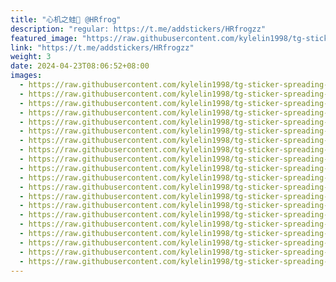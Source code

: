 ```yaml
---
title: "心机之蛙🐸 @HRfrog"
description: "regular: https://t.me/addstickers/HRfrogzz"
featured_image: "https://raw.githubusercontent.com/kylelin1998/tg-sticker-spreading-worldwide-images/main/img/ec6d96b4-21b9-4fda-bd90-96934959bfed.jpg"
link: "https://t.me/addstickers/HRfrogzz"
weight: 3
date: 2024-04-23T08:06:52+08:00
images:
  - https://raw.githubusercontent.com/kylelin1998/tg-sticker-spreading-worldwide-images/main/img/ec6d96b4-21b9-4fda-bd90-96934959bfed.jpg
  - https://raw.githubusercontent.com/kylelin1998/tg-sticker-spreading-worldwide-images/main/img/8138457f-f5b5-43fa-bd7f-cd3617c0ba02.jpg
  - https://raw.githubusercontent.com/kylelin1998/tg-sticker-spreading-worldwide-images/main/img/25fb78d4-e97c-4c12-8e18-8bc6e62f76cf.jpg
  - https://raw.githubusercontent.com/kylelin1998/tg-sticker-spreading-worldwide-images/main/img/921469ed-c672-4342-9716-4bdf3cbe8150.jpg
  - https://raw.githubusercontent.com/kylelin1998/tg-sticker-spreading-worldwide-images/main/img/bc8a142e-1a2a-48c7-800b-ef2d0fe1c573.jpg
  - https://raw.githubusercontent.com/kylelin1998/tg-sticker-spreading-worldwide-images/main/img/0c3b0a33-8dac-428e-ac58-209a7cfa0554.jpg
  - https://raw.githubusercontent.com/kylelin1998/tg-sticker-spreading-worldwide-images/main/img/13fd56a4-aeb8-4641-89a7-9592e8741999.jpg
  - https://raw.githubusercontent.com/kylelin1998/tg-sticker-spreading-worldwide-images/main/img/f1ade0a8-391d-4c68-a4a7-5532e11a30ff.jpg
  - https://raw.githubusercontent.com/kylelin1998/tg-sticker-spreading-worldwide-images/main/img/7ce5589a-1e62-4cde-865d-f68bf5399797.jpg
  - https://raw.githubusercontent.com/kylelin1998/tg-sticker-spreading-worldwide-images/main/img/94b93b98-ecde-439d-84aa-1ffc51bb3308.jpg
  - https://raw.githubusercontent.com/kylelin1998/tg-sticker-spreading-worldwide-images/main/img/b5c5e74b-2163-458d-8b0b-a251763829ba.jpg
  - https://raw.githubusercontent.com/kylelin1998/tg-sticker-spreading-worldwide-images/main/img/7290386b-4d4c-44f6-8c0f-eac89788a6e6.jpg
  - https://raw.githubusercontent.com/kylelin1998/tg-sticker-spreading-worldwide-images/main/img/f1a41d4b-ecfb-43cc-b40c-9410d5735fc6.jpg
  - https://raw.githubusercontent.com/kylelin1998/tg-sticker-spreading-worldwide-images/main/img/36492875-0c89-4200-aa45-11c46998d8d1.jpg
  - https://raw.githubusercontent.com/kylelin1998/tg-sticker-spreading-worldwide-images/main/img/35e17e03-3f14-4937-a9d7-757bd9b361e0.jpg
  - https://raw.githubusercontent.com/kylelin1998/tg-sticker-spreading-worldwide-images/main/img/cc9155be-defd-4b0a-b2ba-392769747168.jpg
  - https://raw.githubusercontent.com/kylelin1998/tg-sticker-spreading-worldwide-images/main/img/c41bdf0b-44aa-4d5f-bda4-c9faabaf4a1a.jpg
  - https://raw.githubusercontent.com/kylelin1998/tg-sticker-spreading-worldwide-images/main/img/82516a49-d742-4bf7-addf-c839227d0423.jpg
  - https://raw.githubusercontent.com/kylelin1998/tg-sticker-spreading-worldwide-images/main/img/9611b65e-c66c-4d28-a14a-ad8736ea4e80.jpg
  - https://raw.githubusercontent.com/kylelin1998/tg-sticker-spreading-worldwide-images/main/img/370505f4-a02f-4757-a2d2-7e5f52828329.jpg
---
```

